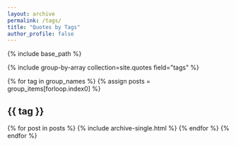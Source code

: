 ```yaml
---
layout: archive
permalink: /tags/
title: "Quotes by Tags"
author_profile: false
---
```


{% include base_path %}

{% include group-by-array collection=site.quotes field="tags" %}

{% for tag in group_names %}
  {% assign posts = group_items[forloop.index0] %}
  <h2 id="{{ tag | slugify }}" class="archive__subtitle">{{ tag }}</h2>
  {% for post in posts %}
    {% include archive-single.html %}
  {% endfor %}
{% endfor %}
